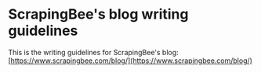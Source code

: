 # ScrapingBee's blog writing guidelines

This is the writing guidelines for ScrapingBee's blog: [https://www.scrapingbee.com/blog/](https://www.scrapingbee.com/blog/)


